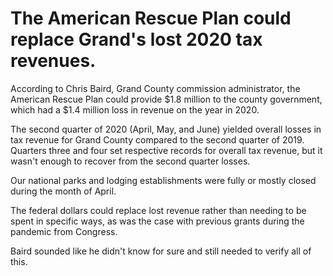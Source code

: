 # The American Rescue Plan could replace Grand's lost 2020 tax revenues.

According to Chris Baird, Grand County commission administrator, the American Rescue Plan could provide $1.8 million to the county government, which had a $1.4 million loss in revenue on the year in 2020.

The second quarter of 2020 (April, May, and June) yielded overall losses in tax revenue for Grand County compared to the second quarter of 2019. Quarters three and four set respective records for overall tax revenue, but it wasn't enough to recover from the second quarter losses.

Our national parks and lodging establishments were fully or mostly closed during the month of April.

The federal dollars could replace lost revenue rather than needing to be spent in specific ways, as was the case with previous grants during the pandemic from Congress.

Baird sounded like he didn't know for sure and still needed to verify all of this.
